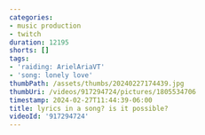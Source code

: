 ```yaml
---
categories:
- music production
- twitch
duration: 12195
shorts: []
tags:
- 'raiding: ArielAriaVT'
- 'song: lonely love'
thumbPath: /assets/thumbs/20240227174439.jpg
thumbUri: /videos/917294724/pictures/1805534706
timestamp: 2024-02-27T11:44:39-06:00
title: lyrics in a song? is it possible?
videoId: '917294724'
---
```

